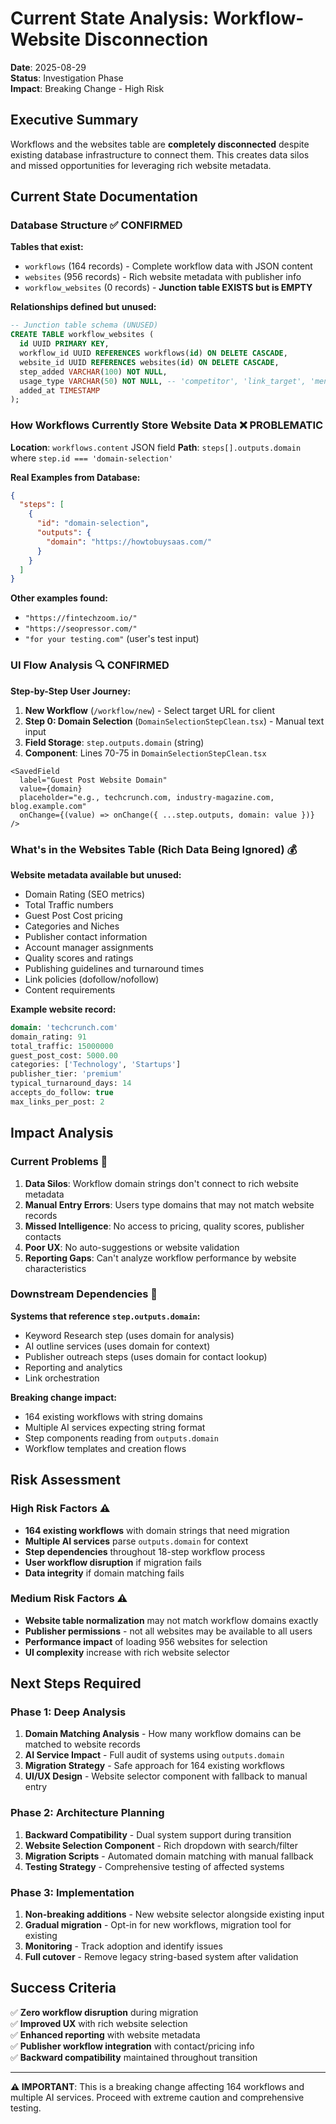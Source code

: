 # Current State Analysis: Workflow-Website Disconnection

**Date**: 2025-08-29  
**Status**: Investigation Phase  
**Impact**: Breaking Change - High Risk  

## Executive Summary

Workflows and the websites table are **completely disconnected** despite existing database infrastructure to connect them. This creates data silos and missed opportunities for leveraging rich website metadata.

## Current State Documentation

### Database Structure ✅ CONFIRMED

**Tables that exist:**
- `workflows` (164 records) - Complete workflow data with JSON content
- `websites` (956 records) - Rich website metadata with publisher info
- `workflow_websites` (0 records) - **Junction table EXISTS but is EMPTY**

**Relationships defined but unused:**
```sql
-- Junction table schema (UNUSED)
CREATE TABLE workflow_websites (
  id UUID PRIMARY KEY,
  workflow_id UUID REFERENCES workflows(id) ON DELETE CASCADE,
  website_id UUID REFERENCES websites(id) ON DELETE CASCADE,
  step_added VARCHAR(100) NOT NULL,
  usage_type VARCHAR(50) NOT NULL, -- 'competitor', 'link_target', 'mention', etc.
  added_at TIMESTAMP
);
```

### How Workflows Currently Store Website Data ❌ PROBLEMATIC

**Location**: `workflows.content` JSON field
**Path**: `steps[].outputs.domain` where `step.id === 'domain-selection'`

**Real Examples from Database:**
```json
{
  "steps": [
    {
      "id": "domain-selection",
      "outputs": {
        "domain": "https://howtobuysaas.com/"
      }
    }
  ]
}
```

**Other examples found:**
- `"https://fintechzoom.io/"`
- `"https://seopressor.com/"`
- `"for your testing.com"` (user's test input)

### UI Flow Analysis 🔍 CONFIRMED

**Step-by-Step User Journey:**
1. **New Workflow** (`/workflow/new`) - Select target URL for client
2. **Step 0: Domain Selection** (`DomainSelectionStepClean.tsx`) - Manual text input
3. **Field Storage**: `step.outputs.domain` (string)
4. **Component**: Lines 70-75 in `DomainSelectionStepClean.tsx`

```tsx
<SavedField
  label="Guest Post Website Domain"
  value={domain}
  placeholder="e.g., techcrunch.com, industry-magazine.com, blog.example.com"
  onChange={(value) => onChange({ ...step.outputs, domain: value })}
/>
```

### What's in the Websites Table (Rich Data Being Ignored) 💰

**Website metadata available but unused:**
- Domain Rating (SEO metrics)
- Total Traffic numbers
- Guest Post Cost pricing
- Categories and Niches
- Publisher contact information
- Account manager assignments  
- Quality scores and ratings
- Publishing guidelines and turnaround times
- Link policies (dofollow/nofollow)
- Content requirements

**Example website record:**
```sql
domain: 'techcrunch.com'
domain_rating: 91
total_traffic: 15000000
guest_post_cost: 5000.00
categories: ['Technology', 'Startups']
publisher_tier: 'premium'
typical_turnaround_days: 14
accepts_do_follow: true
max_links_per_post: 2
```

## Impact Analysis

### Current Problems 🚨

1. **Data Silos**: Workflow domain strings don't connect to rich website metadata
2. **Manual Entry Errors**: Users type domains that may not match website records
3. **Missed Intelligence**: No access to pricing, quality scores, publisher contacts
4. **Poor UX**: No auto-suggestions or website validation
5. **Reporting Gaps**: Can't analyze workflow performance by website characteristics

### Downstream Dependencies 🔗

**Systems that reference `step.outputs.domain`:**
- Keyword Research step (uses domain for analysis)
- AI outline services (uses domain for context)
- Publisher outreach steps (uses domain for contact lookup)
- Reporting and analytics
- Link orchestration

**Breaking change impact:**
- 164 existing workflows with string domains
- Multiple AI services expecting string format
- Step components reading from `outputs.domain`
- Workflow templates and creation flows

## Risk Assessment 

### High Risk Factors ⚠️
- **164 existing workflows** with domain strings that need migration
- **Multiple AI services** parse `outputs.domain` for context
- **Step dependencies** throughout 18-step workflow process
- **User workflow disruption** if migration fails
- **Data integrity** if domain matching fails

### Medium Risk Factors ⚠️  
- **Website table normalization** may not match workflow domains exactly
- **Publisher permissions** - not all websites may be available to all users
- **Performance impact** of loading 956 websites for selection
- **UI complexity** increase with rich website selector

## Next Steps Required

### Phase 1: Deep Analysis
1. **Domain Matching Analysis** - How many workflow domains can be matched to website records
2. **AI Service Impact** - Full audit of systems using `outputs.domain`
3. **Migration Strategy** - Safe approach for 164 existing workflows
4. **UI/UX Design** - Website selector component with fallback to manual entry

### Phase 2: Architecture Planning  
1. **Backward Compatibility** - Dual system support during transition
2. **Website Selection Component** - Rich dropdown with search/filter
3. **Migration Scripts** - Automated domain matching with manual fallback
4. **Testing Strategy** - Comprehensive testing of affected systems

### Phase 3: Implementation
1. **Non-breaking additions** - New website selector alongside existing input
2. **Gradual migration** - Opt-in for new workflows, migration tool for existing
3. **Monitoring** - Track adoption and identify issues
4. **Full cutover** - Remove legacy string-based system after validation

## Success Criteria

✅ **Zero workflow disruption** during migration  
✅ **Improved UX** with rich website selection  
✅ **Enhanced reporting** with website metadata  
✅ **Publisher workflow integration** with contact/pricing info  
✅ **Backward compatibility** maintained throughout transition

---

**⚠️ IMPORTANT**: This is a breaking change affecting 164 workflows and multiple AI services. Proceed with extreme caution and comprehensive testing.